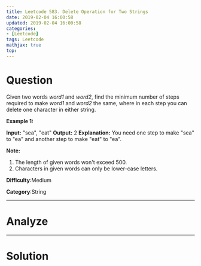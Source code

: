 ```yaml
---
title: Leetcode 583. Delete Operation for Two Strings
date: 2019-02-04 16:00:58
updated: 2019-02-04 16:00:58
categories: 
- [Leetcode]
tags: Leetcode
mathjax: true
top:
---
```


# Question
Given two words  _word1_  and  _word2_, find the minimum number of steps required to make  _word1_  and  _word2_  the same, where in each step you can delete one character in either string.

**Example 1:**  

**Input:** "sea", "eat"
**Output:** 2
**Explanation:** You need one step to make "sea" to "ea" and another step to make "eat" to "ea".

**Note:**  

1. The length of given words won't exceed 500.
2. Characters in given words can only be lower-case letters.

**Difficulty**:Medium

**Category**:String

<!-- more -->

------------

# Analyze

------------

# Solution

```cpp

```